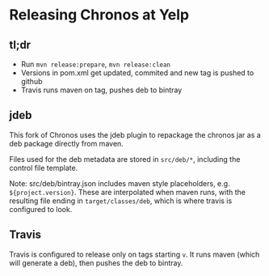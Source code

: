 # Releasing Chronos at Yelp

## tl;dr
* Run `mvn release:prepare`, `mvn release:clean`
* Versions in pom.xml get updated, commited and new tag is pushed to github
* Travis runs maven on tag, pushes deb to bintray

## jdeb

This fork of Chronos uses the jdeb plugin to repackage the chronos jar as a deb package directly from maven.

Files used for the deb metadata are stored in `src/deb/*`, including the control file template.

Note: src/deb/bintray.json includes maven style placeholders, e.g. `${project.version}`. These are interpolated
when maven runs, with the resulting file ending in `target/classes/deb`, which is where travis is configured to look.

## Travis

Travis is configured to release only on tags starting `v`. It runs maven (which will generate a deb), then pushes the deb to bintray.
